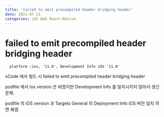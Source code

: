 ```yaml
---
title: 'failed to emit precompiled header bridging header'
date: 2021-07-21
categories: iOS Web React-Native
---
```


# failed to emit precompiled header bridging header

      platform :ios, '11.0', Development Info iOS '11.0'

xCode 에서 빌드 시 failed to emit precompiled header bridging header

podfile 에서 ios version 은 바꿨지만 Development Info 를 일치시키지 않아서 생긴 문제.

podfile 의 iOS version 과 Targets General 의 Deployment Info iOS 버전 일치 하면 해결.
